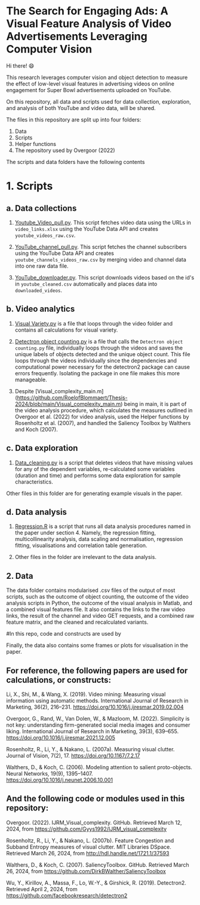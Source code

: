 # The Search for Engaging Ads: A Visual Feature Analysis of Video Advertisements Leveraging Computer Vision

Hi there! 😄

This research leverages computer vision and object detection to measure the effect of low-level visual features in advertising videos on online engagement for Super Bowl advertisements uploaded on YouTube. 

On this repository, all data and scripts used for data collection, exploration, and analysis of both YouTube and video data, will be shared.

The files in this repository are split up into four folders:
1. Data
2. Scripts
3. Helper functions
4. The repository used by ​‌‌‍‍​‍Overgoor (2022)


The scripts and data folders have the following contents

# 1. Scripts

## a. Data collections
1. [Youtube_Video_pull.py](https://github.com/RoelofBlommaert/Thesis-2024/blob/main/Scripts/Data%20Collection/Youtube_Video_pull.py). This script fetches video data using the URLs in `video_links.xlsx`  using the YouTube Data API and creates `youtube_videos_raw.csv`.
  
2. [YouTube_channel_pull.py](https://github.com/RoelofBlommaert/Thesis-2024/blob/main/Scripts/Data%20Collection/YouTube_channel_pull.py). This script fetches the channel subscribers using the YouTube Data API and creates `youtube_channels_videos_raw.csv` by merging video and channel data into one raw data file.

3. [YouTube_downloader.py](https://github.com/RoelofBlommaert/Thesis-2024/blob/main/Scripts/Data%20Collection/Video_downloader.py). This script downloads videos based on the id's in `youtube_cleaned.csv` automatically and places data into `downloaded_videos`.

## b. Video analytics
1. [Visual Variety.py](https://github.com/RoelofBlommaert/Thesis-2024/blob/main/Scripts/Video%20Analytics/Video_functions.py) is a file that loops through the video folder and contains all calculations for visual variety.

2. [Detectron object counting.py](https://github.com/RoelofBlommaert/Thesis-2024/blob/main/Scripts/Video%20Analytics/Detectron%20object%20counting.py) is a file that calls the `Detectron object counting.py` file, individually loops through the videos and saves the unique labels of objects detected and the unique object count. This file loops through the videos individually since the dependencies and computational power necessary for the detectron2 package can cause errors frequently. Isolating the package in one file makes this more manageable.

3. Despite [Visual_complexity_main.m] (https://github.com/RoelofBlommaert/Thesis-2024/blob/main/Visual_complexity_main.m) being in main, it is part of the video analysis procedure, which calculates the measures outlined in Overgoor et al. (2022) for video analysis, used the Helper functions by Rosenholtz et al. (2007), and handled the Saliency Toolbox by Walthers and Koch (2007).


## c. Data exploration
1. [Data_cleaning.py](https://github.com/RoelofBlommaert/Thesis-2024/blob/main/Scripts/Data%20Exploration/Data_cleaning.py) is a script that deletes videos that have missing values for any of the dependent variables, re-calculated some variables (duration and time) and performs some data exploration for sample characteristics.

Other files in this folder are for generating example visuals in the paper.

## d. Data analysis
1. [Regression.R](https://github.com/RoelofBlommaert/Thesis-2024/blob/main/Scripts/Data%20Analysis/Regression.R) is a script that runs all data analysis procedures named in the paper under section 4. Namely, the regression fitting, multicollinearity analysis, data scaling and normalisation, regression fitting, visualisations and correlation table generation.

2. Other files in the folder are irrelevant to the data analysis.

## 2. Data

The data folder contains modularised .csv files of the output of most scripts, such as the outcome of object counting, the outcome of the video analysis scripts in Python, the outcome of the visual analysis in Matlab, and a combined visual features file. It also contains the links to the raw video links, the result of the channel and video GET requests, and a combined raw feature matrix, and the cleaned and recalculated variants.

#In this repo, code and constructs are used by

Finally, the data also contains some frames or plots for visualisation in the paper. 

## For reference, the following papers are used for calculations, or constructs:

Li, X., Shi, M., & Wang, X. (2019). Video mining: Measuring visual information using automatic methods. International Journal of Research in Marketing, 36(2), 216–231. https://doi.org/10.1016/j.ijresmar.2019.02.004

​‌‌‍‍​‍Overgoor, G., Rand, W., Van Dolen, W., & Mazloom, M. (2022). Simplicity is not key: understanding firm-generated social media images and consumer liking. International Journal of Research in Marketing, 39(3), 639–655. https://doi.org/10.1016/j.ijresmar.2021.12.005

Rosenholtz, R., Li, Y., & Nakano, L. (2007a). Measuring visual clutter. Journal of Vision, 7(2), 17. https://doi.org/10.1167/7.2.17

Walthers, D., & Koch, C. (2006). Modeling attention to salient proto-objects. Neural Networks, 19(9), 1395–1407. https://doi.org/10.1016/j.neunet.2006.10.001

## And the following code or modules used in this repository:
Overgoor. (2022). IJRM_Visual_complexity. GitHub. Retrieved March 12, 2024, from https://github.com/Gyys1992/IJRM_visual_complexity

Rosenholtz, R., Li, Y., & Nakano, L. (2007b). Feature Congestion and Subband Entropy measures of visual clutter. MIT Libraries DSpace. Retrieved March 26, 2024, from http://hdl.handle.net/1721.1/37593

Walthers, D., & Koch, C. (2007). SaliencyToolbox. GitHub. Retrieved March 26, 2024, from https://github.com/DirkBWalther/SaliencyToolbox

Wu, Y., Kirillov, A., Massa, F., Lo, W.-Y., & Girshick, R. (2019). Detectron2. Retrieved April 2, 2024, from https://github.com/facebookresearch/detectron2


